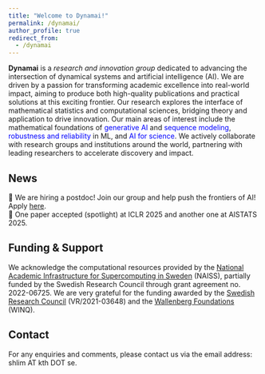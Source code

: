 ```yaml
---
title: "Welcome to Dynamai!"
permalink: /dynamai/
author_profile: true
redirect_from:
  - /dynamai
---
```


**Dynamai** is a *research and innovation group* dedicated to advancing the intersection of dynamical systems and artificial intelligence (AI). We are driven by a passion for transforming academic excellence into real-world impact, aiming to produce both high-quality publications and practical solutions at this exciting frontier.
Our research explores the interface of mathematical statistics and computational sciences, bridging theory and application to drive innovation. Our main areas of interest include the mathematical foundations of <span style="color: blue;">generative AI</span> and <span style="color: blue">sequence modeling</span>, <span style="color: blue">robustness and reliability</span> in ML, and <span style="color: blue">AI for science</span>. We actively collaborate with research groups and institutions around the world, partnering with leading researchers to accelerate discovery and impact.
<br>

## News
📣 We are hiring a postdoc! Join our group and help push the frontiers of AI! Apply [here](https://academicjobsonline.org/ajo/jobs/30017).
<br>
📣 One paper accepted (spotlight) at ICLR 2025 and another one at AISTATS 2025.
<br>

## Funding & Support 
We acknowledge the computational resources provided by the [National Academic Infrastructure for Supercomputing in Sweden](https://www.naiss.se/) (NAISS), partially funded by the Swedish Research Council through grant agreement no. 2022-06725. We are very grateful for the funding awarded by the [Swedish Research Council](https://www.vr.se/english.html) (VR/2021-03648) and the [Wallenberg Foundations](https://www.wallenberg.org/en) (WINQ).

## Contact 
For any enquiries and comments, please contact us via the email address: shlim AT kth DOT se. 
